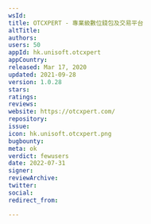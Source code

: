 ```yaml
---
wsId: 
title: OTCXPERT - 專業級數位錢包及交易平台
altTitle: 
authors: 
users: 50
appId: hk.unisoft.otcxpert
appCountry: 
released: Mar 17, 2020
updated: 2021-09-28
version: 1.0.28
stars: 
ratings: 
reviews: 
website: https://otcxpert.com/
repository: 
issue: 
icon: hk.unisoft.otcxpert.png
bugbounty: 
meta: ok
verdict: fewusers
date: 2022-07-31
signer: 
reviewArchive: 
twitter: 
social: 
redirect_from: 

---
```


